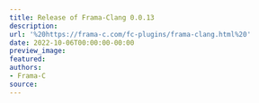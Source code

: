 ```yaml
---
title: Release of Frama-Clang 0.0.13
description:
url: '%20https://frama-c.com/fc-plugins/frama-clang.html%20'
date: 2022-10-06T00:00:00-00:00
preview_image:
featured:
authors:
- Frama-C
source:
---
```



